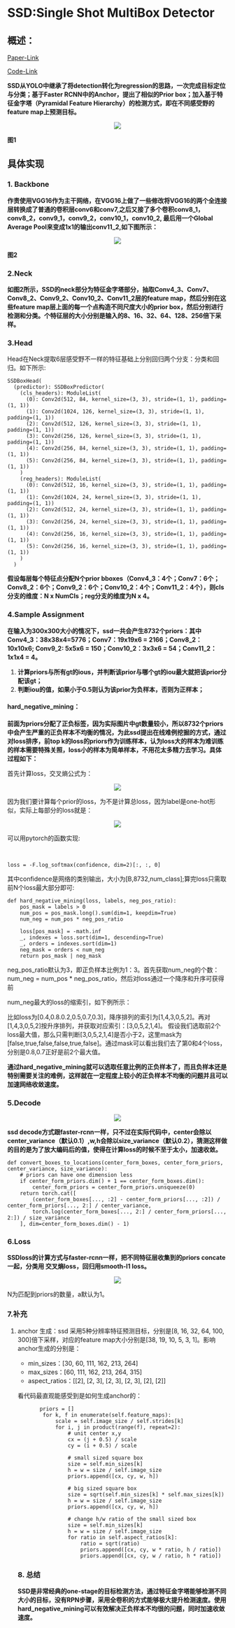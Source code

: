 # SSD:Single Shot MultiBox Detector

## 概述：

[Paper-Link](https://arxiv.org/abs/1512.02325)

[Code-Link](https://github.com/balancap/SSD-Tensorflow)

**SSD从YOLO中继承了将detection转化为regression的思路，一次完成目标定位与分类；基于Faster RCNN中的Anchor，提出了相似的Prior box；加入基于特征金字塔（Pyramidal Feature Hierarchy）的检测方式，即在不同感受野的feature map上预测目标。**

<div align=center>
<img src="https://pic3.zhimg.com/v2-cad15a190c94ac354cfa3616ba305bce_r.jpg"/>
</div>

**图1**

## 具体实现

### 1. Backbone

**作责使用VGG16作为主干网络，在VGG16上做了一些修改将VGG16的两个全连接层转换成了普通的卷积层conv6和conv7,之后又接了多个卷积conv8_1，conv8_2，conv9_1，conv9_2，conv10_1，conv10_2, 最后用一个Global Average Pool来变成1x1的输出conv11_2,如下图所示：**

<div align=center>
<img src="https://note.youdao.com/yws/api/personal/file/WEB743ac9ffe90838434b2fcea1fd12c97f?method=download&shareKey=e3c257eaace2180e7a775531bc0fb763"/>
</div>

**图2**



### 2.Neck

**如图2所示，SSD的neck部分为特征金字塔部分，抽取Conv4_3、Conv7、Conv8_2、Conv9_2、Conv10_2、Conv11_2层的feature map，然后分别在这些feature map层上面的每一个点构造不同尺度大小的prior box，然后分别进行检测和分类。个特征层的大小分别是输入的8、16、32、64、128、256倍下采样。**



### 3.Head

Head在Neck提取6层感受野不一样的特征基础上分别回归两个分支：分类和回归。如下所示:

```
SSDBoxHead(
  (predictor): SSDBoxPredictor(
    (cls_headers): ModuleList(
      (0): Conv2d(512, 84, kernel_size=(3, 3), stride=(1, 1), padding=(1, 1))
      (1): Conv2d(1024, 126, kernel_size=(3, 3), stride=(1, 1), padding=(1, 1))
      (2): Conv2d(512, 126, kernel_size=(3, 3), stride=(1, 1), padding=(1, 1))
      (3): Conv2d(256, 126, kernel_size=(3, 3), stride=(1, 1), padding=(1, 1))
      (4): Conv2d(256, 84, kernel_size=(3, 3), stride=(1, 1), padding=(1, 1))
      (5): Conv2d(256, 84, kernel_size=(3, 3), stride=(1, 1), padding=(1, 1))
    )
    (reg_headers): ModuleList(
      (0): Conv2d(512, 16, kernel_size=(3, 3), stride=(1, 1), padding=(1, 1))
      (1): Conv2d(1024, 24, kernel_size=(3, 3), stride=(1, 1), padding=(1, 1))
      (2): Conv2d(512, 24, kernel_size=(3, 3), stride=(1, 1), padding=(1, 1))
      (3): Conv2d(256, 24, kernel_size=(3, 3), stride=(1, 1), padding=(1, 1))
      (4): Conv2d(256, 16, kernel_size=(3, 3), stride=(1, 1), padding=(1, 1))
      (5): Conv2d(256, 16, kernel_size=(3, 3), stride=(1, 1), padding=(1, 1))
    )
  )
```

**假设每层每个特征点分配N个prior bboxes（Conv4_3：4个；Conv7：6个；Conv8_2：6个；Conv9_2：6个；Conv10_2：4个；Conv11_2：4个），则cls分支的维度：N x NumCls；reg分支的维度为N x 4。**



### 4.Sample Assignment

**在输入为300x300大小的情况下，ssd一共会产生8732个priors：其中Conv4_3：38x38x4=5776；Conv7：19x19x6 = 2166；Conv8_2：10x10x6; Conv9_2: 5x5x6 = 150；Conv10_2：3x3x6 = 54；Conv11_2：1x1x4 = 4。**

1. **计算priors与所有gt的ious，并判断该prior与哪个gt的iou最大就把该prior分配该gt；**
2. **判断iou的值，如果小于0.5则认为该prior为负样本，否则为正样本；**

#### hard_negative_mining：

**前面为priors分配了正负标签，因为实际图片中gt数量较小，所以8732个priors中会产生严重的正负样本不均衡的情况，为此ssd提出在线难例挖掘的方式，通过对loss排序，前top k的loss的priors作为训练样本，认为loss大的样本为难训练的样本需要特殊关照，loss小的样本为简单样本，不用花太多精力去学习。具体过程如下：**

首先计算loss，交叉熵公式为：

<div align=center>
<img src="https://note.youdao.com/yws/api/personal/file/WEBc0a1529d0cf6bb539ee0c6b4d58e3f85?method=download&shareKey=d186b41a6724e7fe490e1faa77c1fa1c"/>
</div>

因为我们要计算每个prior的loss，为不是计算总loss，因为label是one-hot形似，实际上每部分的loss就是：



<div align=center>
<img src="https://note.youdao.com/yws/api/personal/file/WEB4ea013ffcf01d158a1a5597ce0767364?method=download&shareKey=936eda76af797e873bdd5c294f5dd426"/>
</div>

可以用pytorch的函数实现:

​		

```
loss = -F.log_softmax(confidence, dim=2)[:, :, 0]
```

其中confidence是网络的类别输出，大小为[B,8732,num_class];算完loss只需取前N个loss最大部分即可:

```
def hard_negative_mining(loss, labels, neg_pos_ratio):
    pos_mask = labels > 0
    num_pos = pos_mask.long().sum(dim=1, keepdim=True)
    num_neg = num_pos * neg_pos_ratio

    loss[pos_mask] = -math.inf
    _, indexes = loss.sort(dim=1, descending=True)
    _, orders = indexes.sort(dim=1)
    neg_mask = orders < num_neg
    return pos_mask | neg_mask
```

neg_pos_ratio默认为3，即正负样本比例为1：3。首先获取num_neg的个数：num_neg = num_pos * neg_pos_ratio，然后对loss通过一个降序和升序可获得前

num_neg最大的loss的缩索引，如下例所示：

比如loss为[0.4,0.8.0.2,0.5,0.7,0.3]，降序排列的索引为[1,4,3,0,5,2]。再对[1,4,3,0,5,2]按升序排列，并获取对应索引：[3,0,5,2,1,4]。 假设我们选取前2个loss最大值，那么只需判断[3,0,5,2,1,4]是否小于2，这里mask为[false,true,false,false,true,false]。通过mask可以看出我们去了第0和4个loss，分别是0.8,0.7正好是前2个最大值。

**通过hard_negative_mining就可以选取任意比例的正负样本了，而且负样本还是特别需要关注的难例，这样就在一定程度上较小的正负样本不均衡的问题并且可以加速网络收敛速度。**



### 5.Decode

<div align=center>
<img src="https://note.youdao.com/yws/api/personal/file/WEB8b7f8bb1fd0e4a0bd8617fca92226724?method=download&shareKey=5776f827efc65f5d8f4668d13f9bd3cf"/>
</div>

**ssd decode方式跟faster-rcnn一样，只不过在实际代码中，center会除以center_variance（默认0.1）,w,h会除以size_variance（默认0.2），猜测这样做的目的是为了放大编码后的值，使得在计算loss的时候不至于太小，加速收敛。**

```
def convert_boxes_to_locations(center_form_boxes, center_form_priors, center_variance, size_variance):
    # priors can have one dimension less
    if center_form_priors.dim() + 1 == center_form_boxes.dim():
        center_form_priors = center_form_priors.unsqueeze(0)
    return torch.cat([
        (center_form_boxes[..., :2] - center_form_priors[..., :2]) / center_form_priors[..., 2:] / center_variance,
        torch.log(center_form_boxes[..., 2:] / center_form_priors[..., 2:]) / size_variance
    ], dim=center_form_boxes.dim() - 1)
```



### 6.Loss

**SSDloss的计算方式与faster-rcnn一样，把不同特征层收集到的priors concate一起，分类用 交叉熵loss，回归用smooth-l1 loss。**

<div align=center>
<img src="https://note.youdao.com/yws/api/personal/file/WEBe9c1916831dd0be862a15bc11a8f8163?method=download&shareKey=9847c874f15b337017cc1c785f74e436"/>
</div>

N为匹配到priors的数量，a默认为1。



### 7.补充

1. anchor 生成：ssd 采用5种分辨率特征预测目标，分别是[8, 16, 32, 64, 100, 300]倍下采样，对应的feature map大小分别是[38, 19, 10, 5, 3, 1]。影响anchor生成的分别是：

   - min_sizes：[30, 60, 111, 162, 213, 264]
   - max_sizes：[60, 111, 162, 213, 264, 315]
   - aspect_ratios：[[2], [2, 3], [2, 3], [2, 3], [2], [2]]

   看代码最直观能感受到是如何生成anchor的：

   ```
          priors = []
           for k, f in enumerate(self.feature_maps):
               scale = self.image_size / self.strides[k]
               for i, j in product(range(f), repeat=2):
                   # unit center x,y
                   cx = (j + 0.5) / scale
                   cy = (i + 0.5) / scale
   
                   # small sized square box
                   size = self.min_sizes[k]
                   h = w = size / self.image_size
                   priors.append([cx, cy, w, h])
   
                   # big sized square box
                   size = sqrt(self.min_sizes[k] * self.max_sizes[k])
                   h = w = size / self.image_size
                   priors.append([cx, cy, w, h])
   
                   # change h/w ratio of the small sized box
                   size = self.min_sizes[k]
                   h = w = size / self.image_size
                   for ratio in self.aspect_ratios[k]:
                       ratio = sqrt(ratio)
                       priors.append([cx, cy, w * ratio, h / ratio])
                       priors.append([cx, cy, w / ratio, h * ratio])
   ```

   ### 8. 总结

   **SSD是非常经典的one-stage的目标检测方法，通过特征金字塔能够检测不同大小的目标，没有RPN步骤，采用全卷积的方式能够极大提升检测速度。使用hard_negative_mining可以有效解决正负样本不均很的问题，同时加速收敛速度。**